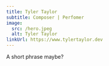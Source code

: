 ```yaml
---
title: Tyler Taylor
subtitle: Composer | Perfomer
image:
  src: /hero.jpeg
  alt: Tyler Taylor
linkUrl: https://www.tylertaylor.dev
---
```


A short phrase maybe?

